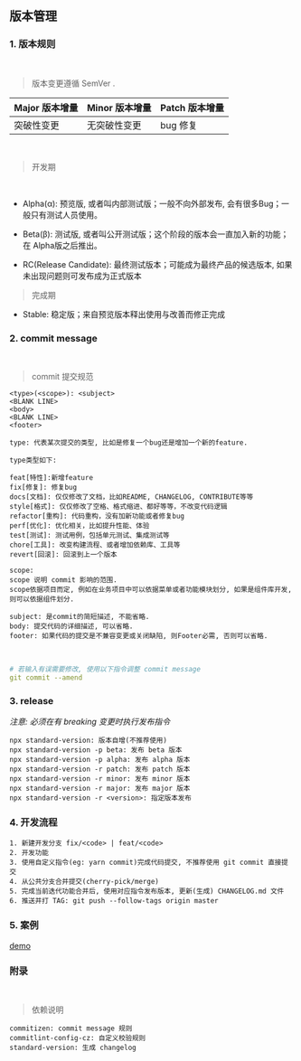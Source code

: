 ## 版本管理

### 1. 版本规则

<br/>

> 版本变更遵循 SemVer .

| Major 版本增量 | Minor 版本增量 |	Patch 版本增量 |
| - | - | - |
| 突破性变更 |	无突破性变更 | bug 修复 |

<br/>

> 开发期

<br/>

- Alpha(α): 预览版, 或者叫内部测试版；一般不向外部发布, 会有很多Bug；一般只有测试人员使用。

- Beta(β): 测试版, 或者叫公开测试版；这个阶段的版本会一直加入新的功能；在 Alpha版之后推出。
- RC(Release Candidate): 最终测试版本；可能成为最终产品的候选版本, 如果未出现问题则可发布成为正式版本

> 完成期

- Stable: 稳定版；来自预览版本释出使用与改善而修正完成

### 2. commit message
<br />

> commit 提交规范

```
<type>(<scope>): <subject>
<BLANK LINE>
<body>
<BLANK LINE>
<footer>
```

```
type: 代表某次提交的类型, 比如是修复一个bug还是增加一个新的feature.

type类型如下: 

feat[特性]:新增feature 
fix[修复]: 修复bug     
docs[文档]: 仅仅修改了文档，比如README, CHANGELOG, CONTRIBUTE等等
style[格式]: 仅仅修改了空格、格式缩进、都好等等，不改变代码逻辑
refactor[重构]: 代码重构，没有加新功能或者修复bug
perf[优化]: 优化相关，比如提升性能、体验
test[测试]: 测试用例，包括单元测试、集成测试等
chore[工具]: 改变构建流程、或者增加依赖库、工具等
revert[回滚]: 回滚到上一个版本

scope:
scope 说明 commit 影响的范围.
scope依据项目而定, 例如在业务项目中可以依据菜单或者功能模块划分, 如果是组件库开发, 则可以依据组件划分.

subject: 是commit的简短描述, 不能省略.
body: 提交代码的详细描述, 可以省略.
footer: 如果代码的提交是不兼容变更或关闭缺陷, 则Footer必需, 否则可以省略.
```
<br />

```yml
# 若输入有误需要修改, 使用以下指令调整 commit message
git commit --amend
```

### 3. release

*注意: 必须在有 breaking 变更时执行发布指令*

```
npx standard-version: 版本自增(不推荐使用)
npx standard-version -p beta: 发布 beta 版本
npx standard-version -p alpha: 发布 alpha 版本
npx standard-version -r patch: 发布 patch 版本
npx standard-version -r minor: 发布 minor 版本
npx standard-version -r major: 发布 major 版本
npx standard-version -r <version>: 指定版本发布
```

### 4. 开发流程

```
1. 新建开发分支 fix/<code> | feat/<code>
2. 开发功能
3. 使用自定义指令(eg: yarn commit)完成代码提交, 不推荐使用 git commit 直接提交
4. 从公共分支合并提交(cherry-pick/merge)
5. 完成当前迭代功能合并后, 使用对应指令发布版本, 更新(生成) CHANGELOG.md 文件
6. 推送并打 TAG: git push --follow-tags origin master
```

### 5. 案例

[demo](https://github.com/xiaoYown/changelog-eg)

### 附录
<br />

> 依赖说明

```
commitizen: commit message 规则
commitlint-config-cz: 自定义校验规则
standard-version: 生成 changelog
```
